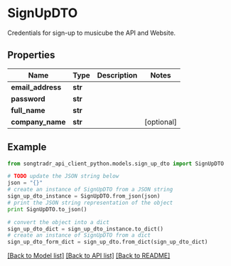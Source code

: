 # SignUpDTO

Credentials for sign-up to musicube the API and Website.

## Properties
Name | Type | Description | Notes
------------ | ------------- | ------------- | -------------
**email_address** | **str** |  | 
**password** | **str** |  | 
**full_name** | **str** |  | 
**company_name** | **str** |  | [optional] 

## Example

```python
from songtradr_api_client_python.models.sign_up_dto import SignUpDTO

# TODO update the JSON string below
json = "{}"
# create an instance of SignUpDTO from a JSON string
sign_up_dto_instance = SignUpDTO.from_json(json)
# print the JSON string representation of the object
print SignUpDTO.to_json()

# convert the object into a dict
sign_up_dto_dict = sign_up_dto_instance.to_dict()
# create an instance of SignUpDTO from a dict
sign_up_dto_form_dict = sign_up_dto.from_dict(sign_up_dto_dict)
```
[[Back to Model list]](../README.md#documentation-for-models) [[Back to API list]](../README.md#documentation-for-api-endpoints) [[Back to README]](../README.md)


